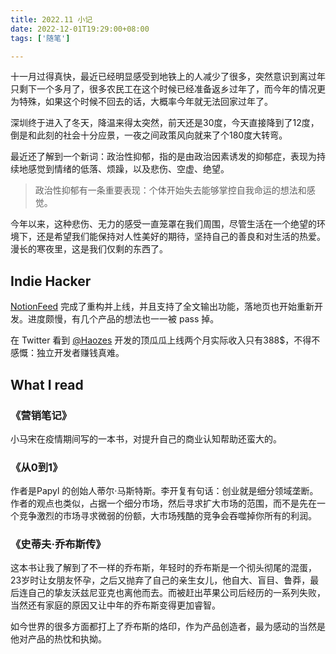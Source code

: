 ```yaml
---
title: 2022.11 小记
date: 2022-12-01T19:29:00+08:00
tags: ['随笔']

---
```


十一月过得真快，最近已经明显感受到地铁上的人减少了很多，突然意识到离过年只剩下一个多月了，很多农民工在这个时候已经准备返乡过年了，而今年的情况更为特殊，如果这个时候不回去的话，大概率今年就无法回家过年了。

深圳终于进入了冬天，降温来得太突然，前天还是30度，今天直接降到了12度，倒是和此刻的社会十分应景，一夜之间政策风向就来了个180度大转弯。

最近还了解到一个新词：政治性抑郁，指的是由政治因素诱发的抑郁症，表现为持续地感觉到情绪的低落、烦躁，以及悲伤、空虚、绝望。

> 政治性抑郁有一条重要表现：个体开始失去能够掌控自我命运的想法和感觉。

今年以来，这种悲伤、无力的感受一直笼罩在我们周围，尽管生活在一个绝望的环境下，还是希望我们能保持对人性美好的期待，坚持自己的善良和对生活的热爱。漫长的寒夜里，这是我们仅剩的东西了。

## Indie Hacker

[NotionFeed](https://notion-feed.com) 完成了重构并上线，并且支持了全文输出功能，落地页也开始重新开发。进度颇慢，有几个产品的想法也一一被 pass 掉。

在 Twitter 看到 [@Haozes](https://twitter.com/haozes) 开发的顶瓜瓜上线两个月实际收入只有388$，不得不感慨：独立开发者赚钱真难。

## What I read

### 《营销笔记》

小马宋在疫情期间写的一本书，对提升自己的商业认知帮助还蛮大的。

### 《从0到1》

作者是Papyl 的创始人蒂尔·马斯特斯。李开复有句话：创业就是细分领域垄断。作者的观点也类似，占据一个细分市场，然后寻求扩大市场的范围，而不是先在一个竞争激烈的市场寻求微弱的份额，大市场残酷的竞争会吞噬掉你所有的利润。

### 《史蒂夫·乔布斯传》

这本书让我了解到了不一样的乔布斯，年轻时的乔布斯是一个彻头彻尾的混蛋，23岁时让女朋友怀孕，之后又抛弃了自己的亲生女儿，他自大、盲目、鲁莽，最后连自己的挚友沃兹尼亚克也离他而去。而被赶出苹果公司后经历的一系列失败，当然还有家庭的原因又让中年的乔布斯变得更加睿智。

如今世界的很多方面都打上了乔布斯的烙印，作为产品创造者，最为感动的当然是他对产品的热忱和执拗。